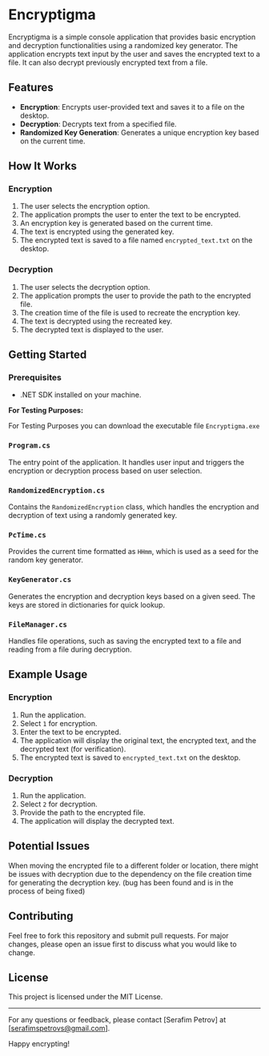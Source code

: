 # Encryptigma

Encryptigma is a simple console application that provides basic encryption and decryption functionalities using a randomized key generator. The application encrypts text input by the user and saves the encrypted text to a file. It can also decrypt previously encrypted text from a file.

## Features

- **Encryption**: Encrypts user-provided text and saves it to a file on the desktop.
- **Decryption**: Decrypts text from a specified file.
- **Randomized Key Generation**: Generates a unique encryption key based on the current time.

## How It Works

### Encryption

1. The user selects the encryption option.
2. The application prompts the user to enter the text to be encrypted.
3. An encryption key is generated based on the current time.
4. The text is encrypted using the generated key.
5. The encrypted text is saved to a file named `encrypted_text.txt` on the desktop.

### Decryption

1. The user selects the decryption option.
2. The application prompts the user to provide the path to the encrypted file.
3. The creation time of the file is used to recreate the encryption key.
4. The text is decrypted using the recreated key.
5. The decrypted text is displayed to the user.

## Getting Started

### Prerequisites

- .NET SDK installed on your machine.

**For Testing Purposes:**

For Testing Purposes you can download the executable file `Encryptigma.exe`

### `Program.cs`

The entry point of the application. It handles user input and triggers the encryption or decryption process based on user selection.

### `RandomizedEncryption.cs`

Contains the `RandomizedEncryption` class, which handles the encryption and decryption of text using a randomly generated key.

### `PcTime.cs`

Provides the current time formatted as `HHmm`, which is used as a seed for the random key generator.

### `KeyGenerator.cs`

Generates the encryption and decryption keys based on a given seed. The keys are stored in dictionaries for quick lookup.

### `FileManager.cs`

Handles file operations, such as saving the encrypted text to a file and reading from a file during decryption.

## Example Usage

### Encryption

1. Run the application.
2. Select `1` for encryption.
3. Enter the text to be encrypted.
4. The application will display the original text, the encrypted text, and the decrypted text (for verification).
5. The encrypted text is saved to `encrypted_text.txt` on the desktop.

### Decryption

1. Run the application.
2. Select `2` for decryption.
3. Provide the path to the encrypted file.
4. The application will display the decrypted text.

## Potential Issues

When moving the encrypted file to a different folder or location, there might be issues with decryption due to the dependency on the file creation time for generating the decryption key. (bug has been found and is in the process of being fixed)

## Contributing

Feel free to fork this repository and submit pull requests. For major changes, please open an issue first to discuss what you would like to change.

## License

This project is licensed under the MIT License.

---

For any questions or feedback, please contact [Serafim Petrov] at [serafimspetrovs@gmail.com].

Happy encrypting!

